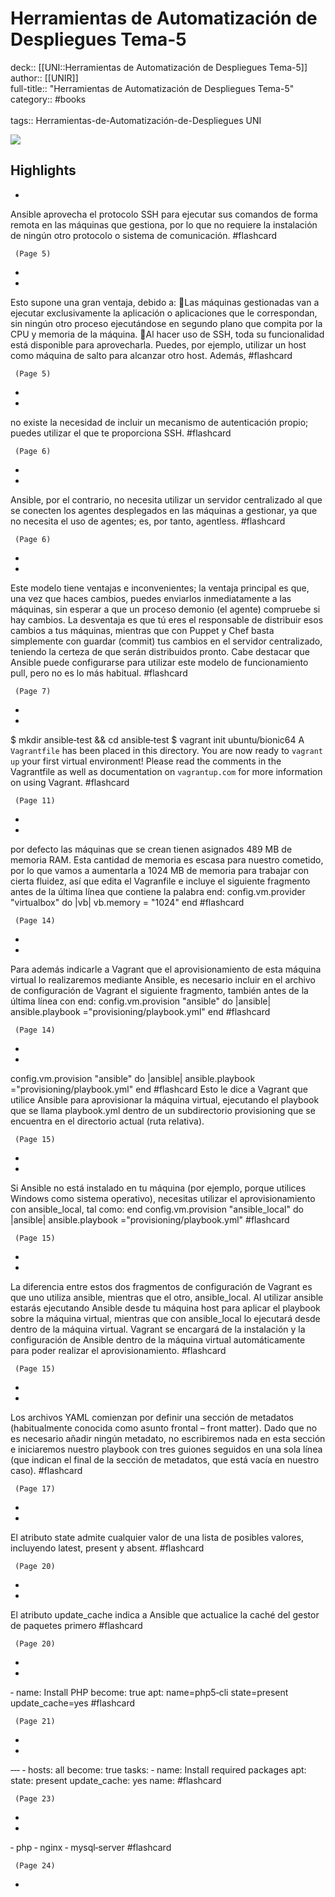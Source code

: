 # Herramientas de Automatización de Despliegues Tema-5

deck:: [[UNI::Herramientas de Automatización de Despliegues Tema-5]]\
author:: [[UNIR]]\
full-title:: "Herramientas de Automatización de Despliegues Tema-5"\
category:: #books\
\
tags:: Herramientas-de-Automatización-de-Despliegues UNI  

![](https://readwise-assets.s3.amazonaws.com/media/uploaded_book_covers/profile_22942/e24dfa32-8bce-4c9c-b79d-96b8e71ec1b9.jpg)

## Highlights
- 

Ansible aprovecha el protocolo SSH para ejecutar sus comandos de forma remota en las máquinas que gestiona, por lo que no requiere la instalación de ningún otro protocolo o sistema de comunicación. #flashcard 


     (Page 5)
-
- 

Esto supone una gran ventaja, debido a: Las máquinas gestionadas van a ejecutar exclusivamente la aplicación o aplicaciones que le correspondan, sin ningún otro proceso ejecutándose en segundo plano que compita por la CPU y memoria de la máquina. Al hacer uso de SSH, toda su funcionalidad está disponible para aprovecharla. Puedes, por ejemplo, utilizar un host como máquina de salto para alcanzar otro host. Además, #flashcard 


     (Page 5)
-
- 

no existe la necesidad de incluir un mecanismo de autenticación propio; puedes utilizar el que te proporciona SSH. #flashcard 


     (Page 6)
-
- 

Ansible, por el contrario, no necesita utilizar un servidor centralizado al que se conecten los agentes desplegados en las máquinas a gestionar, ya que no necesita el uso de agentes; es, por tanto, agentless. #flashcard 


     (Page 6)
-
- 

Este modelo tiene ventajas e inconvenientes; la ventaja principal es que, una vez que haces cambios, puedes enviarlos inmediatamente a las máquinas, sin esperar a que un proceso demonio (el agente) compruebe si hay cambios. La desventaja es que tú eres el responsable de distribuir esos cambios a tus máquinas, mientras que con Puppet y Chef basta simplemente con guardar (commit) tus cambios en el servidor centralizado, teniendo la certeza de que serán distribuidos pronto. Cabe destacar que Ansible puede configurarse para utilizar este modelo de funcionamiento pull, pero no es lo más habitual. #flashcard 


     (Page 7)
-
- 

$ mkdir ansible‐test && cd ansible‐test $ vagrant init ubuntu/bionic64 A `Vagrantfile` has been placed in this directory. You are now ready to `vagrant up` your first virtual environment! Please read the comments in the Vagrantfile as well as documentation on `vagrantup.com` for more information on using Vagrant. #flashcard 


     (Page 11)
-
- 

por defecto las máquinas que se crean tienen asignados 489 MB de memoria RAM. Esta cantidad de memoria es escasa para nuestro cometido, por lo que vamos a aumentarla a 1024 MB de memoria para trabajar con cierta fluidez, así que edita el Vagranfile e incluye el siguiente fragmento antes de la última línea que contiene la palabra end: config.vm.provider "virtualbox" do |vb| vb.memory = "1024" end #flashcard 


     (Page 14)
-
- 

Para además indicarle a Vagrant que el aprovisionamiento de esta máquina virtual lo realizaremos mediante Ansible, es necesario incluir en el archivo de configuración de Vagrant el siguiente fragmento, también antes de la última línea con end: config.vm.provision "ansible" do |ansible| ansible.playbook ="provisioning/playbook.yml" end #flashcard 


     (Page 14)
-
- 
 config.vm.provision "ansible" do |ansible|
   ansible.playbook ="provisioning/playbook.yml"
   end #flashcard 
    Esto le dice a Vagrant que utilice Ansible para aprovisionar la máquina virtual, ejecutando el playbook que se llama playbook.yml dentro de un subdirectorio provisioning que se encuentra en el directorio actual (ruta relativa).

     (Page 15)
-
- 

Si Ansible no está instalado en tu máquina (por ejemplo, porque utilices Windows como sistema operativo), necesitas utilizar el aprovisionamiento con ansible_local, tal como: end config.vm.provision "ansible_local" do |ansible| ansible.playbook ="provisioning/playbook.yml" #flashcard 


     (Page 15)
-
- 

La diferencia entre estos dos fragmentos de configuración de Vagrant es que uno utiliza ansible, mientras que el otro, ansible_local. Al utilizar ansible estarás ejecutando Ansible desde tu máquina host para aplicar el playbook sobre la máquina virtual, mientras que con ansible_local lo ejecutará desde dentro de la máquina virtual. Vagrant se encargará de la instalación y la configuración de Ansible dentro de la máquina virtual automáticamente para poder realizar el aprovisionamiento. #flashcard 


     (Page 15)
-
- 

Los archivos YAML comienzan por definir una sección de metadatos (habitualmente conocida como asunto frontal – front matter). Dado que no es necesario añadir ningún metadato, no escribiremos nada en esta sección e iniciaremos nuestro playbook con tres guiones seguidos en una sola línea (que indican el final de la sección de metadatos, que está vacía en nuestro caso). #flashcard 


     (Page 17)
-
- 

El atributo state admite cualquier valor de una lista de posibles valores, incluyendo latest, present y absent. #flashcard 


     (Page 20)
-
- 

El atributo update_cache indica a Ansible que actualice la caché del gestor de paquetes primero #flashcard 


     (Page 20)
-
- 

‐ name: Install PHP become: true apt: name=php5‐cli state=present update_cache=yes #flashcard 


     (Page 21)
-
- 

‐‐‐ ‐ hosts: all become: true tasks: ‐ name: Install required packages apt: state: present update_cache: yes name: #flashcard 


     (Page 23)
-
- 

‐ php ‐ nginx ‐ mysql‐server #flashcard 


     (Page 24)
-
